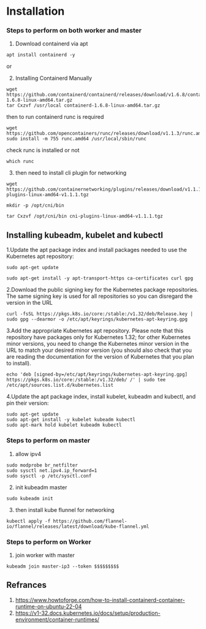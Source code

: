 # Installation

### Steps to perform on both worker and master
1. Download containerd via apt
```
apt install containerd -y
```
or

2. Installing Containerd Manually
```
wget https://github.com/containerd/containerd/releases/download/v1.6.8/containerd-1.6.8-linux-amd64.tar.gz
tar Cxzvf /usr/local containerd-1.6.8-linux-amd64.tar.gz
```
then to run containerd runc is required
```
wget https://github.com/opencontainers/runc/releases/download/v1.1.3/runc.amd64
sudo install -m 755 runc.amd64 /usr/local/sbin/runc
```
check runc is installed or not
```
which runc
```

3. then need to install cli plugin for networking
```
wget https://github.com/containernetworking/plugins/releases/download/v1.1.1/cni-plugins-linux-amd64-v1.1.1.tgz
```
```
mkdir -p /opt/cni/bin
```
```
tar Cxzvf /opt/cni/bin cni-plugins-linux-amd64-v1.1.1.tgz
```

## Installing kubeadm, kubelet and kubectl

1.Update the apt package index and install packages needed to use the Kubernetes apt repository:
```
sudo apt-get update

sudo apt-get install -y apt-transport-https ca-certificates curl gpg
```
2.Download the public signing key for the Kubernetes package repositories. The same signing key is used for all repositories so you can disregard the version in the URL
```
curl -fsSL https://pkgs.k8s.io/core:/stable:/v1.32/deb/Release.key | sudo gpg --dearmor -o /etc/apt/keyrings/kubernetes-apt-keyring.gpg
```
3.Add the appropriate Kubernetes apt repository. Please note that this repository have packages only for Kubernetes 1.32; for other Kubernetes minor versions, you need to change the Kubernetes minor version in the URL to match your desired minor version (you should also check that you are reading the documentation for the version of Kubernetes that you plan to install).
```
echo 'deb [signed-by=/etc/apt/keyrings/kubernetes-apt-keyring.gpg] https://pkgs.k8s.io/core:/stable:/v1.32/deb/ /' | sudo tee /etc/apt/sources.list.d/kubernetes.list
```
4.Update the apt package index, install kubelet, kubeadm and kubectl, and pin their version:
```
sudo apt-get update
sudo apt-get install -y kubelet kubeadm kubectl
sudo apt-mark hold kubelet kubeadm kubectl
```
### Steps to perform on  master

1. allow ipv4
```
sudo modprobe br_netfilter
sudo sysctl net.ipv4.ip_forward=1
sudo sysctl -p /etc/sysctl.conf
```
2. init kubeadm master
```
sudo kubeadm init
```
3. then install kube flunnel for networking
```
kubectl apply -f https://github.com/flannel-io/flannel/releases/latest/download/kube-flannel.yml
```

### Steps to perform on  Worker
1. join worker with master
```
kubeadm join master-ip3 --token $$$$$$$$$
```

## Refrances
1. https://www.howtoforge.com/how-to-install-containerd-container-runtime-on-ubuntu-22-04
2. https://v1-32.docs.kubernetes.io/docs/setup/production-environment/container-runtimes/
